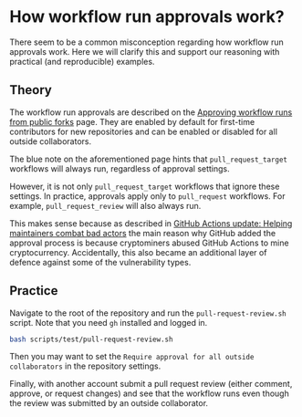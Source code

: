 # How workflow run approvals work?

There seem to be a common misconception regarding how workflow run approvals work. Here we will clarify this and support our reasoning with practical (and reproducible) examples.

## Theory

The workflow run approvals are described on the [Approving workflow runs from public forks](https://docs.github.com/en/actions/managing-workflow-runs/approving-workflow-runs-from-public-forks) page. They are enabled by default for first-time contributors for new repositories and can be enabled or disabled for all outside collaborators.

The blue note on the aforementioned page hints that `pull_request_target` workflows will always run, regardless of approval settings.

However, it is not only `pull_request_target` workflows that ignore these settings. In practice, approvals apply only to `pull_request` workflows. For example, `pull_request_review` will also always run.

This makes sense because as described in [GitHub Actions update: Helping maintainers combat bad actors](https://github.blog/2021-04-22-github-actions-update-helping-maintainers-combat-bad-actors/) the main reason why GitHub added the approval process is because cryptominers abused GitHub Actions to mine cryptocurrency. Accidentally, this also became an additional layer of defence against some of the vulnerability types.

## Practice

Navigate to the root of the repository and run the `pull-request-review.sh` script. Note that you need `gh` installed and logged in.

```bash
bash scripts/test/pull-request-review.sh
```

Then you may want to set the `Require approval for all outside collaborators` in the repository settings.

Finally, with another account submit a pull request review (either comment, approve, or request changes) and see that the workflow runs even though the review was submitted by an outside collaborator.

